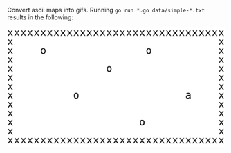 Convert ascii maps into gifs. Running `go run *.go data/simple-*.txt` results
in the following:

![simple.gif](data/simple.gif)
